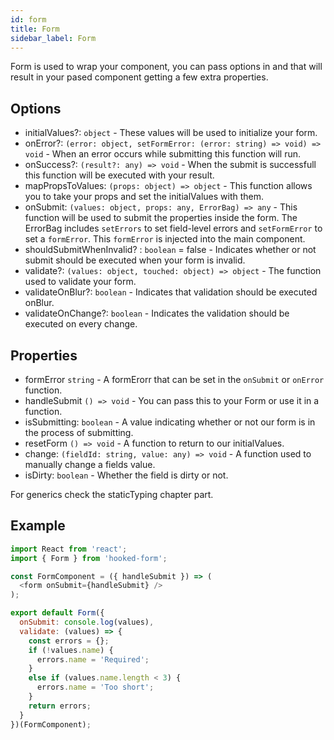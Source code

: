 ```yaml
---
id: form
title: Form
sidebar_label: Form
---
```


Form is used to wrap your component, you can pass options in and that will result in your pased component getting a few extra properties.

## Options

- initialValues?: `object` - These values will be used to initialize your form.
- onError?: `(error: object, setFormError: (error: string) => void) => void` - When an error occurs while submitting this function will run.
- onSuccess?: `(result?: any) => void` - When the submit is successfull this function will be executed with your result.
- mapPropsToValues: `(props: object) => object` - This function allows you to
  take your props and set the initialValues with them.
- onSubmit: `(values: object, props: any, ErrorBag) => any` - This function will be used to submit the properties inside the
form. The ErrorBag includes `setErrors` to set field-level errors and `setFormError` to set a `formError`. This `formError`
is injected into the main component.
- shouldSubmitWhenInvalid? : `boolean` = false - Indicates whether or not submit should be executed when your form is invalid.
- validate?: `(values: object, touched: object) => object` - The function used to validate your form.
- validateOnBlur?: `boolean` - Indicates that validation should be executed onBlur.
- validateOnChange?: `boolean` - Indicates the validation should be executed on every change.

## Properties

- formError `string` - A formErorr that can be set in the `onSubmit` or `onError` function.
- handleSubmit `() => void` - You can pass this to your Form or use it in a function.
- isSubmitting: `boolean` - A value indicating whether or not our form is in the process of submitting.
- resetForm `() => void` - A function to return to our initialValues.
- change: `(fieldId: string, value: any) => void` - A function used to manually change a fields value.
- isDirty: `boolean` - Whether the field is dirty or not.

For generics check the staticTyping chapter part.

## Example

```js
import React from 'react';
import { Form } from 'hooked-form';

const FormComponent = ({ handleSubmit }) => (
  <form onSubmit={handleSubmit} />
);

export default Form({
  onSubmit: console.log(values),
  validate: (values) => {
    const errors = {};
    if (!values.name) {
      errors.name = 'Required';
    }
    else if (values.name.length < 3) {
      errors.name = 'Too short';
    }
    return errors;
  }
})(FormComponent);
```
